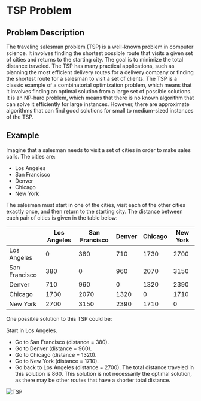 # TSP Problem

## Problem Description

The traveling salesman problem (TSP) is a well-known problem in computer science. It involves finding the shortest
possible route that visits a given set of cities and returns to the starting city. The goal is to minimize the total
distance traveled. The TSP has many practical applications, such as planning the most efficient delivery routes for a
delivery company or finding the shortest route for a salesman to visit a set of clients. The TSP is a classic example of
a combinatorial optimization problem, which means that it involves finding an optimal solution from a large set of
possible solutions. It is an NP-hard problem, which means that there is no known algorithm that can solve it efficiently
for large instances. However, there are approximate algorithms that can find good solutions for small to medium-sized
instances of the TSP.

## Example

Imagine that a salesman needs to visit a set of cities in order to make sales calls. The cities are:

- Los Angeles
- San Francisco
- Denver
- Chicago
- New York

The salesman must start in one of the cities, visit each of the other cities exactly once, and then return to the
starting city. The distance between each pair of cities is given in the table below:

|               | Los Angeles | San Francisco | Denver | Chicago | New York |
|---------------|-------------|---------------|--------|---------|----------|
| Los Angeles   | 0           | 380           | 710    | 1730    | 2700     |
| San Francisco | 380         | 0             | 960    | 2070    | 3150     |
| Denver        | 710         | 960           | 0      | 1320    | 2390     |
| Chicago       | 1730        | 2070          | 1320   | 0       | 1710     |
| New York      | 2700        | 3150          | 2390   | 1710    | 0        |

One possible solution to this TSP could be:

Start in Los Angeles.

- Go to San Francisco (distance = 380).
- Go to Denver (distance = 960).
- Go to Chicago (distance = 1320).
- Go to New York (distance = 1710).
- Go back to Los Angeles (distance = 2700).
  The total distance traveled in this solution is 860. This solution is not necessarily the optimal solution,
  as there may be other routes that have a shorter total distance.

![TSP](https://miro.medium.com/max/992/1*3Ct_bqpIsDVnMEJh6R29Hw.png)